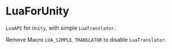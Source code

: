 # LuaForUnity
`LuaAPI` for `Unity`, with simple `LuaTranslator`.

Remove Macro `LUA_SIMPLE_TRANSLATOR` to disable `LuaTranslator`.
